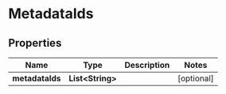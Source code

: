 
# MetadataIds

## Properties
Name | Type | Description | Notes
------------ | ------------- | ------------- | -------------
**metadataIds** | **List&lt;String&gt;** |  |  [optional]



